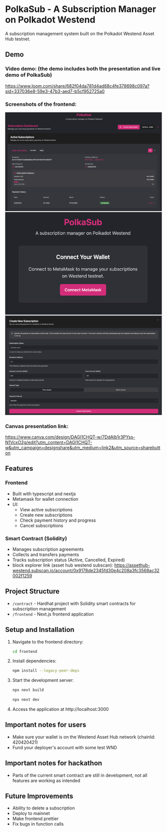 # PolkaSub - A Subscription Manager on Polkadot Westend

A subscription management system built on the Polkadot Westend Asset Hub testnet.

## Demo

### Video demo: (the demo includes both the presentation and live demo of PolkaSub)
https://www.loom.com/share/682f04da781d4ad88c4fe378698c097a?sid=337036e8-59e3-47b3-aed7-b5cf952725a0

### Screenshots of the frontend:
![alt text](image.png)
![alt text](image-1.png)
![alt text](image-2.png)

### Canvas presentation link:
https://www.canva.com/design/DAGl1CHQT-w/7DdAlb1r3PYss-N1VcxO2g/edit?utm_content=DAGl1CHQT-w&utm_campaign=designshare&utm_medium=link2&utm_source=sharebutton

## Features

### Frontend
- Built with typescript and nextjs
- Metamask for wallet connection
- UI:
  - View active subscriptions
  - Create new subscriptions
  - Check payment history and progress
  - Cancel subscriptions

### Smart Contract (Solidity)
- Manages subscription agreements
- Collects and transfers payments
- Tracks subscription status (Active, Cancelled, Expired)
- block explorer link (asset hub westend subscan):
    https://assethub-westend.subscan.io/account/0x9178de2345fd30e4c208a3fc3568ac32002f1259


## Project Structure

- `/contract` - Hardhat project with Solidity smart contracts for subscription management
- `/frontend` - Next.js frontend application

## Setup and Installation

1. Navigate to the frontend directory:
   ```bash
   cd frontend
   ```

2. Install dependencies:
   ```bash
   npm install --legacy-peer-deps
   ```

3. Start the development server:
   ```bash
   npx next build
   ```
   ```bash
   npx next dev
   ```

4. Access the application at http://localhost:3000


## Important notes for users
- Make sure your wallet is on the Westend Asset Hub network (chainId: 420420421)
- Fund your deployer's account with some test WND

## Important notes for hackathon
- Parts of the current smart contract are still in development, not all features are working as intended

## Future Improvements
- Ability to delete a subscription
- Deploy to mainnet
- Make frontend prettier
- Fix bugs in function calls
